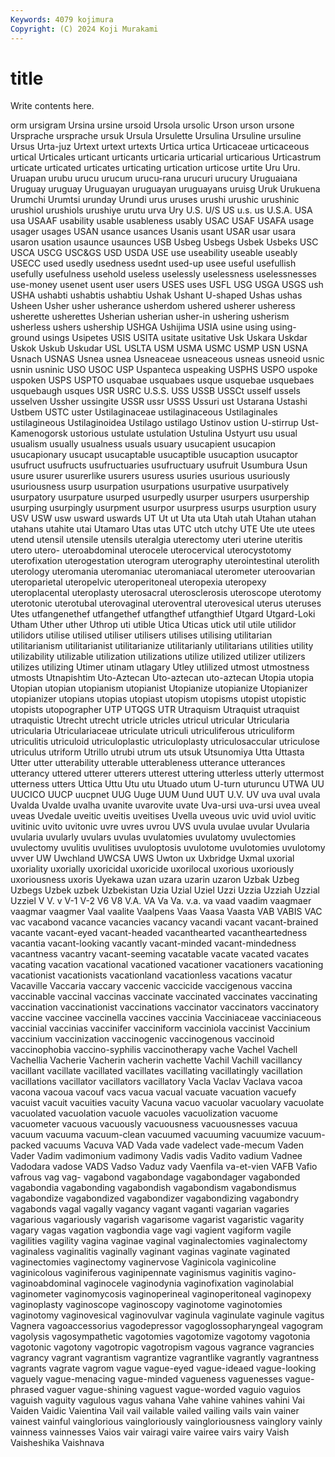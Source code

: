 ```yaml
---
Keywords: 4079 kojimura
Copyright: (C) 2024 Koji Murakami
---
```


# title

Write contents here.



orm ursigram Ursina ursine ursoid Ursola ursolic
Urson urson ursone Ursprache ursprache ursuk Ursula Ursulette Ursulina Ursuline
ursuline Ursus Urta-juz Urtext urtext urtexts Urtica urtica Urticaceae urticaceous
urtical Urticales urticant urticants urticaria urticarial urticarious Urticastrum urticate urticated
urticates urticating urtication urticose urtite Uru Uru. Uruapan urubu urucu
urucum urucu-rana urucuri urucury Uruguaiana Uruguay uruguay Uruguayan uruguayan uruguayans
uruisg Uruk Urukuena Urumchi Urumtsi urunday Urundi urus uruses urushi
urushic urushinic urushiol urushiols urushiye urutu urva Ury U.S. U/S
US u.s. us U.S.A. USA usa USAAF usability usable usableness
usably USAC USAF USAFA usage usager usages USAN usance usances
Usanis usant USAR usar usara usaron usation usaunce usaunces USB
Usbeg Usbegs Usbek Usbeks USC USCA USCG USC&GS USD USDA
USE use useability useable useably USECC used usedly usedness usednt
used-up usee useful usefullish usefully usefulness usehold useless uselessly uselessness
uselessnesses use-money usenet usent user users USES uses USFL USG
USGA USGS ush USHA ushabti ushabtis ushabtiu Ushak Ushant U-shaped
Ushas ushas Usheen Usher usher usherance usherdom ushered usherer usheress
usherette usherettes Usherian usherian usher-in ushering usherism usherless ushers ushership
USHGA Ushijima USIA usine using using-ground usings Usipetes USIS USITA
usitate usitative Usk Uskara Uskdar Uskok Uskub Uskudar USL USLTA
USM USMA USMC USMP USN USNA Usnach USNAS Usnea usnea
Usneaceae usneaceous usneas usneoid usnic usnin usninic USO USOC USP
Uspanteca uspeaking USPHS USPO uspoke uspoken USPS USPTO usquabae usquabaes
usque usquebae usquebaes usquebaugh usques USR USRC U.S.S. USS USSB
USSCt usself ussels usselven Ussher ussingite USSR ussr USSS Ussuri
ust Ustarana Ustashi Ustbem USTC uster Ustilaginaceae ustilaginaceous Ustilaginales ustilagineous
Ustilaginoidea Ustilago ustilago Ustinov ustion U-stirrup Ust-Kamenogorsk ustorious ustulate ustulation
Ustulina Ustyurt usu usual usualism usually usualness usuals usuary usucapient
usucapion usucapionary usucapt usucaptable usucaptible usucaption usucaptor usufruct usufructs usufructuaries
usufructuary usufruit Usumbura Usun usure usurer usurerlike usurers usuress usuries
usurious usuriously usuriousness usurp usurpation usurpations usurpative usurpatively usurpatory usurpature
usurped usurpedly usurper usurpers usurpership usurping usurpingly usurpment usurpor usurpress
usurps usurption usury USV USW usw usward uswards UT Ut
ut Uta uta Utah utah Utahan utahan utahans utahite utai
Utamaro Utas utas UTC utch utchy UTE Ute ute utees
utend utensil utensile utensils uteralgia uterectomy uteri uterine uteritis utero
utero- uteroabdominal uterocele uterocervical uterocystotomy uterofixation uterogestation uterogram uterography uterointestinal
uterolith uterology uteromania uteromaniac uteromaniacal uterometer uteroovarian uteroparietal uteropelvic uteroperitoneal
uteropexia uteropexy uteroplacental uteroplasty uterosacral uterosclerosis uteroscope uterotomy uterotonic uterotubal
uterovaginal uteroventral uterovesical uterus uteruses Utes utfangenethef utfangethef utfangthef utfangthief
Utgard Utgard-Loki Utham Uther uther Uthrop uti utible Utica Uticas
utick util utile utilidor utilidors utilise utilised utiliser utilisers utilises
utilising utilitarian utilitarianism utilitarianist utilitarianize utilitarianly utilitarians utilities utility utilizability
utilizable utilization utilizations utilize utilized utilizer utilizers utilizes utilizing Utimer
utinam utlagary Utley utlilized utmost utmostness utmosts Utnapishtim Uto-Aztecan Uto-aztecan
uto-aztecan Utopia utopia Utopian utopian utopianism utopianist Utopianize utopianize Utopianizer
utopianizer utopians utopias utopiast utopism utopisms utopist utopistic utopists utopographer
UTP UTQGS UTR Utraquism Utraquist utraquist utraquistic Utrecht utrecht utricle
utricles utricul utricular Utricularia utricularia Utriculariaceae utriculate utriculi utriculiferous utriculiform
utriculitis utriculoid utriculoplastic utriculoplasty utriculosaccular utriculose utriculus utriform Utrillo utrubi
utrum uts utsuk Utsunomiya Utta Uttasta Utter utter utterability utterable
utterableness utterance utterances utterancy uttered utterer utterers utterest uttering utterless
utterly uttermost utterness utters Uttica Uttu Utu utu Utuado utum
U-turn uturuncu UTWA UU UUCICO UUCP uucpnet UUG Uuge UUM
Uund UUT U.V. UV uva uval uvala Uvalda Uvalde uvalha
uvanite uvarovite uvate Uva-ursi uva-ursi uvea uveal uveas Uvedale uveitic
uveitis uveitises Uvella uveous uvic uvid uviol uvitic uvitinic uvito
uvitonic uvre uvres uvrou UVS uvula uvulae uvular Uvularia uvularia
uvularly uvulars uvulas uvulatomies uvulatomy uvulectomies uvulectomy uvulitis uvulitises uvuloptosis
uvulotome uvulotomies uvulotomy uvver UW Uwchland UWCSA UWS Uwton ux
Uxbridge Uxmal uxorial uxoriality uxorially uxoricidal uxoricide uxorilocal uxorious uxoriously
uxoriousness uxoris Uyekawa uzan uzara uzarin uzaron Uzbak Uzbeg Uzbegs
Uzbek uzbek Uzbekistan Uzia Uzial Uziel Uzzi Uzzia Uzziah Uzzial
Uzziel V V. v V-1 V-2 V6 V8 V.A. VA
Va Va. v.a. va vaad vaadim vaagmaer vaagmar vaagmer Vaal
vaalite Vaalpens Vaas Vaasa Vaasta VAB VABIS VAC vac vacabond
vacance vacancies vacancy vacandi vacant vacant-brained vacante vacant-eyed vacant-headed vacanthearted
vacantheartedness vacantia vacant-looking vacantly vacant-minded vacant-mindedness vacantness vacantry vacant-seeming vacatable
vacate vacated vacates vacating vacation vacational vacationed vacationer vacationers vacationing
vacationist vacationists vacationland vacationless vacations vacatur Vacaville Vaccaria vaccary vaccenic
vaccicide vaccigenous vaccina vaccinable vaccinal vaccinas vaccinate vaccinated vaccinates vaccinating
vaccination vaccinationist vaccinations vaccinator vaccinators vaccinatory vaccine vaccinee vaccinella vaccines
vaccinia Vacciniaceae vacciniaceous vaccinial vaccinias vaccinifer vacciniform vacciniola vaccinist Vaccinium
vaccinium vaccinization vaccinogenic vaccinogenous vaccinoid vaccinophobia vaccino-syphilis vaccinotherapy vache Vachel
Vachell Vachellia Vacherie Vacherin vacherin vachette Vachil Vachill vacillancy vacillant
vacillate vacillated vacillates vacillating vacillatingly vacillation vacillations vacillator vacillators vacillatory
Vacla Vaclav Vaclava vacoa vacona vacoua vacouf vacs vacua vacual
vacuate vacuation vacuefy vacuist vacuit vacuities vacuity Vacuna vacuo vacuolar
vacuolary vacuolate vacuolated vacuolation vacuole vacuoles vacuolization vacuome vacuometer vacuous
vacuously vacuousness vacuousnesses vacuua vacuum vacuuma vacuum-clean vacuumed vacuuming vacuumize
vacuum-packed vacuums Vacuva VAD Vada vade vadelect vade-mecum Vaden Vader
Vadim vadimonium vadimony Vadis vadis Vadito vadium Vadnee Vadodara vadose
VADS Vadso Vaduz vady Vaenfila va-et-vien VAFB Vafio vafrous vag
vag- vagabond vagabondage vagabondager vagabonded vagabondia vagabonding vagabondish vagabondism vagabondismus
vagabondize vagabondized vagabondizer vagabondizing vagabondry vagabonds vagal vagally vagancy vagant
vaganti vagarian vagaries vagarious vagariously vagarish vagarisome vagarist vagaristic vagarity
vagary vagas vagation vagbondia vage vagi vagient vagiform vagile vagilities
vagility vagina vaginae vaginal vaginalectomies vaginalectomy vaginaless vaginalitis vaginally vaginant
vaginas vaginate vaginated vaginectomies vaginectomy vaginervose Vaginicola vaginicoline vaginicolous vaginiferous
vaginipennate vaginismus vaginitis vagino- vaginoabdominal vaginocele vaginodynia vaginofixation vaginolabial vaginometer
vaginomycosis vaginoperineal vaginoperitoneal vaginopexy vaginoplasty vaginoscope vaginoscopy vaginotome vaginotomies vaginotomy
vaginovesical vaginovulvar vaginula vaginulate vaginule vagitus Vagnera vagoaccessorius vagodepressor vagoglossopharyngeal
vagogram vagolysis vagosympathetic vagotomies vagotomize vagotomy vagotonia vagotonic vagotony vagotropic
vagotropism vagous vagrance vagrancies vagrancy vagrant vagrantism vagrantize vagrantlike vagrantly
vagrantness vagrants vagrate vagrom vague vague-eyed vague-ideaed vague-looking vaguely vague-menacing
vague-minded vagueness vaguenesses vague-phrased vaguer vague-shining vaguest vague-worded vaguio vaguios
vaguish vaguity vagulous vagus vahana Vahe vahine vahines vahini Vai
Vaiden Vaidic Vaientina Vail vail vailable vailed vailing vails vain
vainer vainest vainful vainglorious vaingloriously vaingloriousness vainglory vainly vainness vainnesses
Vaios vair vairagi vaire vairee vairs vairy Vaish Vaisheshika Vaishnava
